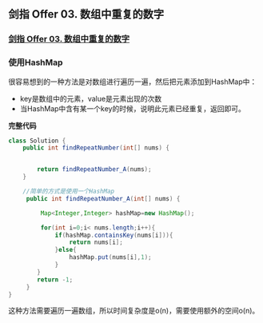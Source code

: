 ## 剑指 Offer 03. 数组中重复的数字

### [剑指 Offer 03. 数组中重复的数字](https://leetcode-cn.com/problems/shu-zu-zhong-zhong-fu-de-shu-zi-lcof/)

### 使用HashMap

很容易想到的一种方法是对数组进行遍历一遍，然后把元素添加到HashMap中：

- key是数组中的元素，value是元素出现的次数
- 当HashMap中含有某一个key的时候，说明此元素已经重复，返回即可。

**完整代码**

~~~ java
class Solution {
    public int findRepeatNumber(int[] nums) {


        return findRepeatNumber_A(nums);
    }

    //简单的方式是使用一个HashMap
     public int findRepeatNumber_A(int[] nums) {

         Map<Integer,Integer> hashMap=new HashMap();

         for(int i=0;i< nums.length;i++){
             if(hashMap.containsKey(nums[i])){
                 return nums[i];
             }else{
                 hashMap.put(nums[i],1);
             }
        }
        return -1;
     }
}
~~~

这种方法需要遍历一遍数组，所以时间复杂度是o(n)，需要使用额外的空间o(n)。

